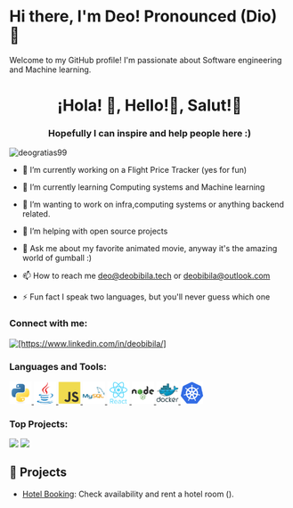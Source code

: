 # Hi there, I'm Deo! Pronounced (Dio) 👋

Welcome to my GitHub profile! I'm passionate about Software engineering and Machine learning.

<h1 align="center">¡Hola! 👋, Hello!👋, Salut!👋</h1>
<h3 align="center">Hopefully I can inspire and help people here :) </h3>

<p align="left"> <img src="https://komarev.com/ghpvc/?username=deogratias99&label=Profile%20views&color=0e75b6&style=flat" alt="deogratias99" /> </p>

- 🔭 I’m currently working on a Flight Price Tracker (yes for fun)

- 🌱 I’m currently learning Computing systems and Machine learning

- 👯 I’m wanting to work on infra,computing systems or anything backend related.

- 🤝 I’m helping with open source projects

- 💬 Ask me about my favorite animated movie, anyway it's the amazing world of gumball :)

- 📫 How to reach me
   deo@deobibila.tech or deobibila@outlook.com

- ⚡ Fun fact
  I speak two languages, but you'll never guess which one

<h3 align="left">Connect with me:</h3>
<p align="left">
<a href="https://linkedin.com/in/deobibila" target="blank"><img align="center" src="https://cdn.jsdelivr.net/npm/simple-icons@3.0.1/icons/linkedin.svg" alt="[https://www.linkedin.com/in/deobibila/]" height="30" width="40" /></a>
</p>

<h3 align="left">Languages and Tools:</h3>
<p align="left">
<a href="https://www.python.org" target="_blank"> <img src="https://raw.githubusercontent.com/devicons/devicon/master/icons/python/python-original.svg" alt="python" width="40" height="40"/> </a>
<a href="https://www.java.com" target="_blank"> <img src="https://raw.githubusercontent.com/devicons/devicon/master/icons/java/java-original.svg" alt="java" width="40" height="40"/> </a>
<a href="https://www.javascript.com" target="_blank"> <img src="https://raw.githubusercontent.com/devicons/devicon/master/icons/javascript/javascript-original.svg" alt="javascript" width="40" height="40"/> </a>
<a href="https://www.mysql.com/" target="_blank"> <img src="https://raw.githubusercontent.com/devicons/devicon/master/icons/mysql/mysql-original-wordmark.svg" alt="mysql" width="40" height="40"/> </a>
<a href="https://reactjs.org/" target="_blank"> <img src="https://raw.githubusercontent.com/devicons/devicon/master/icons/react/react-original-wordmark.svg" alt="react" width="40" height="40"/> </a>
<a href="https://nodejs.org" target="_blank"> <img src="https://raw.githubusercontent.com/devicons/devicon/master/icons/nodejs/nodejs-original-wordmark.svg" alt="nodejs" width="40" height="40"/> </a>
<a href="https://www.docker.com/" target="_blank"> <img src="https://raw.githubusercontent.com/devicons/devicon/master/icons/docker/docker-original-wordmark.svg" alt="docker" width="40" height="40"/> </a>
<a href="https://kubernetes.io" target="_blank"> <img src="https://raw.githubusercontent.com/devicons/devicon/master/icons/kubernetes/kubernetes-plain.svg" alt="kubernetes" width="40" height="40"/> </a>
</p>

<h3 align="left">Top Projects:</h3>
<p align="left">
<a href="https://github.com/deogratias99/Hotel-Booking"><img src="https://github-readme-stats.vercel.app/api/pin/?username=deogratias99&repo=Hotel-Booking"/></a>
<a href="https://github.com/deogratias99/python-jupyter-book-recommendation"><img src="https://github-readme-stats.vercel.app/api/pin/?username=deogratias99&repo=python-jupyter-book-recommendation" /></a>
</p>

## 🌟 Projects

- [Hotel Booking](https://github.com/deogratias99/Hotel-Booking): Check availability and rent a hotel room ().

